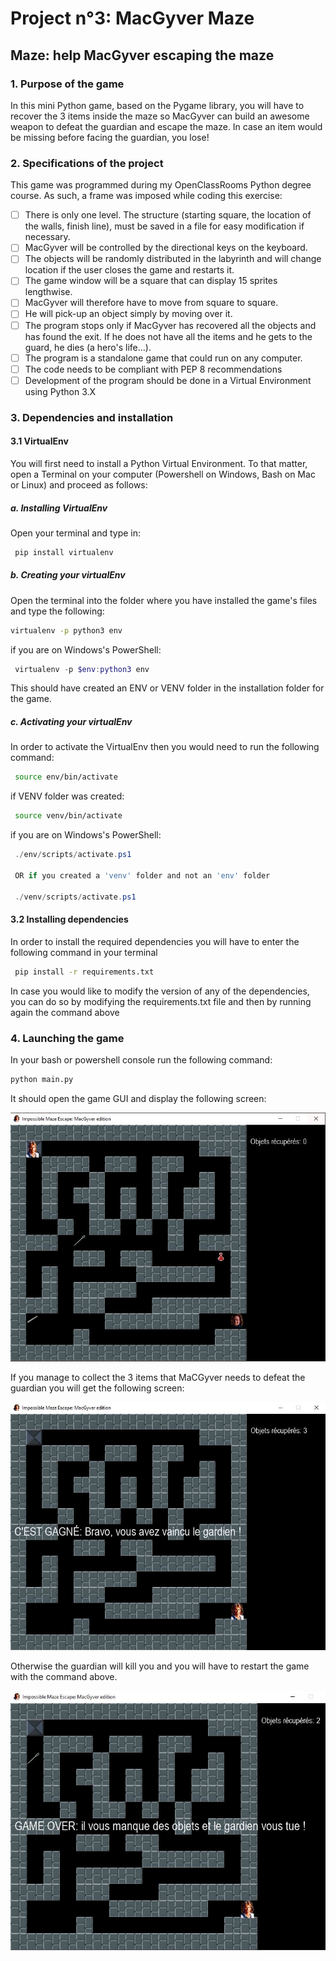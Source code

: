 # Project n°3: MacGyver Maze

## Maze: help MacGyver escaping the maze

### 1. Purpose of the game

In this mini Python game, based on the Pygame library, you will have to recover the 3 items inside the maze so MacGyver can build an awesome weapon to defeat the guardian and escape the maze.
In case an item would be missing before facing the guardian, you lose!
  
### 2. Specifications of the project

This game was programmed during my OpenClassRooms Python degree course. As such, a frame was imposed while coding this exercise:

- [ ] There is only one level. The structure (starting square, the location of the walls, finish line), must be saved in a file for easy modification if necessary.
- [ ] MacGyver will be controlled by the directional keys on the keyboard.
- [ ] The objects will be randomly distributed in the labyrinth and will change location if the user closes the game and restarts it.
- [ ] The game window will be a square that can display 15 sprites lengthwise.
- [ ] MacGyver will therefore have to move from square to square.
- [ ] He will pick-up an object simply by moving over it.
- [ ] The program stops only if MacGyver has recovered all the objects and has found the exit. If he does not have all the items and he gets to the guard, he dies (a hero's life...).
- [ ] The program is a standalone game that could run on any computer.
- [ ] The code needs to be compliant with PEP 8 recommendations
- [ ] Development of the program should be done in a Virtual Environment using Python 3.X

### 3. Dependencies and installation

#### 3.1 VirtualEnv

 You will first need to install a Python Virtual Environment.
 To that matter, open a Terminal on your computer (Powershell on Windows, Bash on Mac or Linux) and proceed as follows:

##### a. Installing VirtualEnv

Open your terminal and type in:

```bash
 pip install virtualenv
```

##### b. Creating your virtualEnv

Open the terminal into the folder where you have installed the game's files and type the following:

```bash
virtualenv -p python3 env
```

if you are on Windows's PowerShell:

```powershell
 virtualenv -p $env:python3 env
```

This should have created an ENV or VENV folder in the installation folder for the game.

##### c. Activating your virtualEnv

 In order to activate the VirtualEnv then you would need to run the following command:

```bash
 source env/bin/activate
```

if VENV folder was created:

```bash
 source venv/bin/activate
```

if you are on Windows's PowerShell:

```powershell
 ./env/scripts/activate.ps1

 OR if you created a 'venv' folder and not an 'env' folder

 ./venv/scripts/activate.ps1
```

#### 3.2 Installing dependencies

In order to install the required dependencies you will have to enter the following command in your terminal

```bash
 pip install -r requirements.txt
 ```

 In case you would like to modify the version of any of the dependencies, you can do so by modifying the requirements.txt file and then by running again the command above

### 4. Launching the game

In your bash or powershell console run the following command:

```bash
python main.py
```

It should open the game GUI and display the following screen:

![Game Window MacGyver](/assets/gameCapture.jpg?raw=true "Game Window MacGyver")

If you manage to collect the 3 items that MaCGyver needs to defeat the guardian you will get the following screen:

![Game Window MacGyver](/assets/gameCaptureWon.jpg?raw=true "Game Window MacGyver")

Otherwise the guardian will kill you and you will have to restart the game with the command above.

![Game Window MacGyver](/assets/gameCaptureLost.jpg?raw=true "Game Window MacGyver")